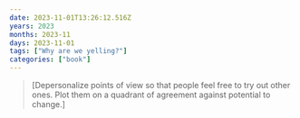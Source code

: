 ```yaml
---
date: 2023-11-01T13:26:12.516Z
years: 2023
months: 2023-11
days: 2023-11-01
tags: ["Why are we yelling?"]
categories: ["book"]
---
```

> [Depersonalize points of view so that people feel free to try out other ones. Plot them on a quadrant of agreement against potential to change.]
